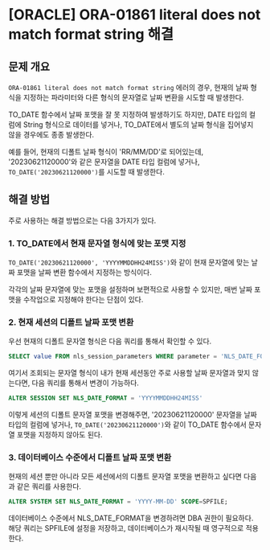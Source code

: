 # [ORACLE] ORA-01861 literal does not match format string 해결



## 문제 개요

`ORA-01861 literal does not match format string` 에러의 경우,  현재의 날짜 형식을 지정하는 파라미터와 다른 형식의 문자열로 날짜 변환을 시도할 때 발생한다.

TO_DATE 함수에서 날짜 포맷을 잘 못 지정하여 발생하기도 하지만, DATE 타입의 컬럼에 String 형식으로 데이터를 넣거나, TO_DATE에서 별도의 날짜 형식을 집어넣지 않을 경우에도 종종 발생한다.

예를 들어, 현재의 디폴트 날짜 형식이 'RR/MM/DD'로 되어있는데,  '20230621120000'와 같은 문자열을 DATE 타입 컬럼에 넣거나, `TO_DATE('20230621120000')`를 시도할 때 발생한다.



## 해결 방법

주로 사용하는 해결 방법으로는 다음 3가지가 있다.



### 1. TO_DATE에서 현재 문자열 형식에 맞는 포맷 지정

`TO_DATE('20230621120000', 'YYYYMMDDHH24MISS')`와 같이 현재 문자열에 맞는 날짜 포맷을 날짜 변환 함수에서 지정하는 방식이다.

각각의 날짜 문자열에 맞는 포맷을 설정하며 보편적으로 사용할 수 있지만, 매번 날짜 포맷을 수작업으로 지정해야 한다는 단점이 있다.



### 2. 현재 세션의 디폴트 날짜 포맷 변환

우선 현재의 디폴트 문자열 형식은 다음 쿼리를 통해서 확인할 수 있다.

```SQL
SELECT value FROM nls_session_parameters WHERE parameter = 'NLS_DATE_FORMAT';
```



여기서 조회되는 문자열 형식이 내가 현재 세션동안 주로 사용할 날짜 문자열과 맞지 않는다면, 다음 쿼리를 통해서 변경이 가능하다.

```SQL
ALTER SESSION SET NLS_DATE_FORMAT = 'YYYYMMDDHH24MISS'
```



이렇게 세션의 디폴트 문자열 포맷을 변경해주면, '20230621120000' 문자열을 날짜 타입의 컬럼에 넣거나, `TO_DATE('20230621120000')`와 같이 TO_DATE 함수에서 문자열 포맷을 지정하지 않아도 된다.



### 3. 데이터베이스 수준에서 디폴트 날짜 포맷 변환

현재의 세션 뿐만 아니라 모든 세션에서의 디폴트 문자열 포맷을 변환하고 싶다면 다음과 같은 쿼리를 사용한다.

```SQL
ALTER SYSTEM SET NLS_DATE_FORMAT = 'YYYY-MM-DD' SCOPE=SPFILE;
```

데이터베이스 수준에서 NLS_DATE_FORMAT을 변경하려면 DBA 권한이 필요하다. 해당 쿼리는 SPFILE에 설정을 저장하고, 데이터베이스가 재시작될 때 영구적으로 적용한다.


